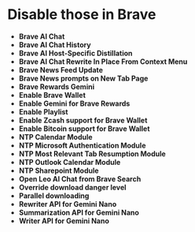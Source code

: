 # Disable those in Brave
- **Brave AI Chat**  
- **Brave AI Chat History**  
- **Brave AI Host-Specific Distillation**  
- **Brave AI Chat Rewrite In Place From Context Menu**  
- **Brave News Feed Update**  
- **Brave News prompts on New Tab Page**  
- **Brave Rewards Gemini**  
- **Enable Brave Wallet**  
- **Enable Gemini for Brave Rewards**  
- **Enable Playlist**  
- **Enable Zcash support for Brave Wallet**  
- **Enable Bitcoin support for Brave Wallet**  
- **NTP Calendar Module**  
- **NTP Microsoft Authentication Module**  
- **NTP Most Relevant Tab Resumption Module**  
- **NTP Outlook Calendar Module**  
- **NTP Sharepoint Module**  
- **Open Leo AI Chat from Brave Search**  
- **Override download danger level**  
- **Parallel downloading**  
- **Rewriter API for Gemini Nano**  
- **Summarization API for Gemini Nano**  
- **Writer API for Gemini Nano**
